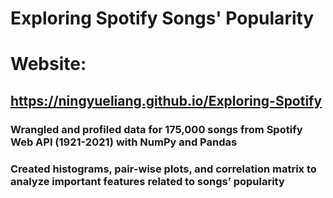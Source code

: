 # Exploring Spotify Songs' Popularity
# Website: 
## https://ningyueliang.github.io/Exploring-Spotify
### Wrangled and profiled data for 175,000 songs from Spotify Web API (1921-2021) with NumPy and Pandas
### Created histograms, pair-wise plots, and correlation matrix to analyze important features related to songs’ popularity
